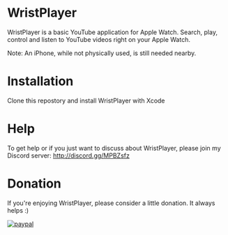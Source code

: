 # WristPlayer

WristPlayer is a basic YouTube application for Apple Watch. Search, play, control and listen to YouTube videos right on your Apple Watch.

Note: An iPhone, while not physically used, is still needed nearby.

# Installation

 Clone this repostory and install WristPlayer with Xcode
 
 # Help

To get help or if you just want to discuss about WristPlayer, please join my Discord server: http://discord.gg/MPBZsfz

# Donation

If you're enjoying WristPlayer, please consider a little donation. It always helps :)

[![paypal](https://www.paypalobjects.com/en_US/i/btn/btn_donateCC_LG.gif)](https://paypal.me/Ziph0n?locale.x=fr_FR)

